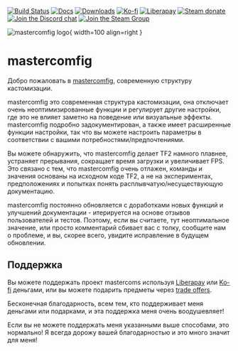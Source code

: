 [![Build Status](https://img.shields.io/github/workflow/status/mastercomfig/mastercomfig/CI?style=flat-square&logo=mastercomfig)](https://github.com/mastercomfig/mastercomfig/actions?query=workflow%3ACI)
[![Docs](https://img.shields.io/github/workflow/status/mastercomfig/mastercomfig/docs?label=docs&style=flat-square)](index.md)
[![Downloads](https://img.shields.io/github/downloads/mastercomfig/mastercomfig/latest/total.svg?style=flat-square&logo=mastercomfig)](https://mastercomfig.com/app)
[![Ko-fi](https://img.shields.io/badge/Support%20me%20on-Ko--fi-FF5E5B.svg?logo=ko-fi&style=flat-square)](https://ko-fi.com/mastercoms)
[![Liberapay](https://img.shields.io/liberapay/receives/mastercoms.svg?logo=liberapay&style=flat-square)](https://liberapay.com/mastercoms/)
[![Steam donate](https://img.shields.io/badge/Donate%20via-Steam-00adee.svg?style=flat-square&logo=steam)](https://steamcommunity.com/tradeoffer/new/?partner=85845165&token=M9cQHh8N)
[![Join the Discord chat](https://img.shields.io/badge/Discord-mastercomfig-5865F2.svg?style=flat-square&logo=discord)](https://discord.gg/CuPb2zV)
[![Join the Steam Group](https://img.shields.io/badge/Steam-mastercomfig-00adee.svg?logo=steam&style=flat-square)](https://steamcommunity.com/groups/comfig)

![mastercomfig logo](https://mastercomfig.com/img/mastercomfig_logo.svg){ width=100 align=right }

# mastercomfig

Добро пожаловать в [mastercomfig](https://mastercomfig.com/), современную структуру кастомизации.

mastercomfig это современная структура кастомизации, она отключает очень неоптимизированные функции и регулирует другие настройки, где это не влияет заметно на поведение или визуальные эффекты. mastercomfig подробно задокументирован, а также имеет расширенные функции настройки, так что вы можете настроить параметры в соответствии с вашими потребностями/предпочтениями.

Вы можете обнаружить, что mastercomfig делает TF2 намного плавнее, устраняет прерывания, сокращает время загрузки и увеличивает FPS. Это связано с тем, что mastercomfig очень отлажен, команды и значения основаны на исходном коде TF2, а не на экспериментах, предположениях и попытках понять расплывчатую/несуществующую документацию.

mastercomfig постоянно обновляется с доработками новых функций и улучшений документации - итерируется на основе отзывов пользователей и тестов. Поэтому, если вы считаете, тут неоптимальное значение, или просто комментарий сбивает вас с толку, сообщите нам о проблеме, и вы, скорее всего, увидите исправление в будущем обновлении.

## Поддержка

Вы можете поддержать проект mastercoms используя [Liberapay](https://liberapay.com/mastercoms/) или [Ko-fi](https://ko-fi.com/mastercoms) деньгами, или вы можете подарить предметы через [trade offers](https://steamcommunity.com/tradeoffer/new/?partner=85845165&token=M9cQHh8N).

<!-- Вы можете использовать [a config commission](https://ko-fi.com/mastercoms/commissions), где лично настрою конфигурацию точно в соответствии с вашими предпочтениями и настройками ПК. Я также могу сделать это при обмене на 3 ключа. Также есть аддон, в котором я могу выполнять расширенные скрипты по вашему запросу (6 ключей при оплате обменом). -->

<!-- Наконец, вы можете купить ранний доступ к конфигурации на месяц через [Ko-fi](https://ko-fi.com/mastercoms/shop). Это даст вам доступ к частым обновлениям, выпускаемым в течение месяца, а не к ежемесячным стабильным выпускам конфигурации. -->

Бесконечная благодарность, всем тем, кто поддерживает меня деньгами или подарками, и эта поддержка меня очень воодушевляет!

Если вы не можете поддержать меня указанными выше способами, это нормально! Я всегда дорожу вашей благодарностью и это много значит для меня!
